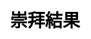 ---
title: 崇拜結果
layout: happy_worship/result
description: 禮敬神明，快樂崇拜 -- 收下你的幸運值吧
js: ["js/game/happy_worship/parameter.js", "js/game/happy_worship/result.js"]
css: ["css/game/happy_worship/happy_worship.css"]
---